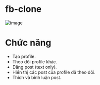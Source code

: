 # fb-clone
![image](https://user-images.githubusercontent.com/89345307/216043168-afef589f-a933-48a6-87fa-d08c5cdd1730.png)
# Chức năng
- Tạo profile.
- Theo dõi profile khác.
- Đăng post (text only).
- Hiển thị các post của profile đã theo dõi.
- Thích và bình luận post.

